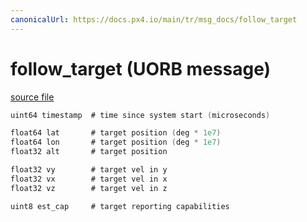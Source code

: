 ```yaml
---
canonicalUrl: https://docs.px4.io/main/tr/msg_docs/follow_target
---
```


# follow_target (UORB message)



[source file](https://github.com/PX4/PX4-Autopilot/blob/release/1.13/msg/follow_target.msg)

```c
uint64 timestamp  # time since system start (microseconds)

float64 lat       # target position (deg * 1e7)
float64 lon       # target position (deg * 1e7)
float32 alt       # target position

float32 vy        # target vel in y
float32 vx        # target vel in x
float32 vz        # target vel in z

uint8 est_cap     # target reporting capabilities

```
